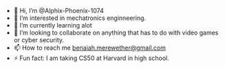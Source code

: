 - 👋 Hi, I’m @Alphix-Phoenix-1074
- 👀 I’m interested in mechatronics enginneering.
- 🌱 I’m currently learning alot
- 💞️ I’m looking to collaborate on anything that has to do with video games or cyber security.
- 📫 How to reach me benaiah.merewether@gmail.com
- ⚡ Fun fact: I am taking CS50 at Harvard in high school.

<!---
Alphix-Phoenix-1074/Alphix-Phoenix-1074 is a ✨ special ✨ repository because its `README.md` (this file) appears on your GitHub profile.
You can click the Preview link to take a look at your changes.
--->
